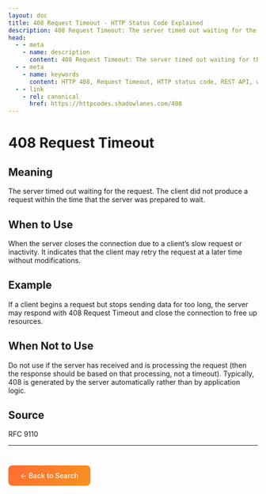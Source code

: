 ```yaml
---
layout: doc
title: 408 Request Timeout - HTTP Status Code Explained
description: 408 Request Timeout: The server timed out waiting for the request. The client did not produce a request within the time that the server was prepared to wait....
head:
  - - meta
    - name: description
      content: 408 Request Timeout: The server timed out waiting for the request. The client did not produce a request within the time that the server was prepared to wait....
  - - meta
    - name: keywords
      content: HTTP 408, Request Timeout, HTTP status code, REST API, web development
  - - link
    - rel: canonical
      href: https://httpcodes.shadowlanes.com/408
---
```


<script setup>
const structuredData = {
  "@context": "https://schema.org",
  "@type": "TechArticle",
  "headline": "408 Request Timeout - HTTP Status Code",
  "description": "The server timed out waiting for the request. The client did not produce a request within the time that the server was prepared to wait.",
  "url": "https://httpcodes.shadowlanes.com/408",
  "keywords": "HTTP 408, Request Timeout, HTTP status code",
  "articleBody": "The server timed out waiting for the request. The client did not produce a request within the time that the server was prepared to wait. When the server closes the connection due to a client’s slow request or inactivity. It indicates that the client may retry the request at a later time without modifications.",
  "publisher": {
    "@type": "Organization",
    "name": "HTTP Codes Explainer"
  }
}
</script>

<script type="application/ld+json" v-html="JSON.stringify(structuredData)"></script>

# 408 Request Timeout

## Meaning

The server timed out waiting for the request. The client did not produce a request within the time that the server was prepared to wait.

## When to Use

When the server closes the connection due to a client’s slow request or inactivity. It indicates that the client may retry the request at a later time without modifications.

## Example

If a client begins a request but stops sending data for too long, the server may respond with 408 Request Timeout and close the connection to free up resources.

## When Not to Use

Do not use if the server has received and is processing the request (then the response should be based on that processing, not a timeout). Typically, 408 is generated by the server automatically rather than by application logic.

## Source

RFC 9110

---

<div style="margin-top: 40px;">
  <a href="/" style="display: inline-block; padding: 12px 24px; background: linear-gradient(135deg, #ff6b35, #f7931e); color: white; text-decoration: none; border-radius: 8px; font-weight: 500;">← Back to Search</a>
</div>
